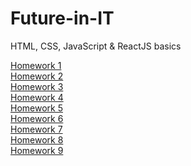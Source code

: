 # Future-in-IT
HTML, CSS, JavaScript &amp; ReactJS basics

[Homework 1](https://github.com/YoliLancaster/Future-in-IT/tree/main/exercises/lecture-01)<br>
[Homework 2](https://github.com/YoliLancaster/Future-in-IT/tree/main/exercises/lecture-02)<br>
[Homework 3](https://github.com/YoliLancaster/Future-in-IT/tree/main/exercises/lecture-03)<br>
[Homework 4](https://github.com/YoliLancaster/Future-in-IT/tree/main/exercises/lecture-04)<br>
[Homework 5](https://github.com/YoliLancaster/Future-in-IT/tree/main/exercises/lecture-05)<br>
[Homework 6](https://github.com/YoliLancaster/Future-in-IT/tree/main/exercises/lecture-06)<br>
[Homework 7](https://github.com/YoliLancaster/Future-in-IT/tree/main/exercises/lecture-07)<br>
[Homework 8](https://github.com/YoliLancaster/Future-in-IT/tree/main/exercises/lecture-08)<br>
[Homework 9](https://github.com/YoliLancaster/Future-in-IT/tree/main/exercises/lecture-09)<br>
